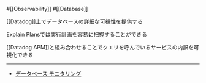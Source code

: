 #[[Observability]] #[[Database]]

[[Datadog]]上でデータベースの詳細な可視性を提供する

Explain Plansでは実行計画を容易に把握することができる

[[Datadog APM]]と組み合わせることでクエリを呼んでいるサービスの内訳を可視化できる

---

- [データベース モニタリング](https://docs.datadoghq.com/ja/database_monitoring/)